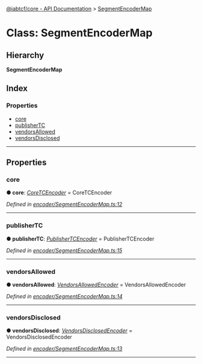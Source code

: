 [@iabtcf/core - API Documentation](../README.md) > [SegmentEncoderMap](../classes/segmentencodermap.md)

# Class: SegmentEncoderMap

## Hierarchy

**SegmentEncoderMap**

## Index

### Properties

* [core](segmentencodermap.md#core)
* [publisherTC](segmentencodermap.md#publishertc)
* [vendorsAllowed](segmentencodermap.md#vendorsallowed)
* [vendorsDisclosed](segmentencodermap.md#vendorsdisclosed)

---

## Properties

<a id="core"></a>

###  core

**● core**: *[CoreTCEncoder](coretcencoder.md)* =  CoreTCEncoder

*Defined in [encoder/SegmentEncoderMap.ts:12](https://github.com/chrispaterson/iabtcf-es/blob/42cb912/modules/core/src/encoder/SegmentEncoderMap.ts#L12)*

___
<a id="publishertc"></a>

###  publisherTC

**● publisherTC**: *[PublisherTCEncoder](publishertcencoder.md)* =  PublisherTCEncoder

*Defined in [encoder/SegmentEncoderMap.ts:15](https://github.com/chrispaterson/iabtcf-es/blob/42cb912/modules/core/src/encoder/SegmentEncoderMap.ts#L15)*

___
<a id="vendorsallowed"></a>

###  vendorsAllowed

**● vendorsAllowed**: *[VendorsAllowedEncoder](vendorsallowedencoder.md)* =  VendorsAllowedEncoder

*Defined in [encoder/SegmentEncoderMap.ts:14](https://github.com/chrispaterson/iabtcf-es/blob/42cb912/modules/core/src/encoder/SegmentEncoderMap.ts#L14)*

___
<a id="vendorsdisclosed"></a>

###  vendorsDisclosed

**● vendorsDisclosed**: *[VendorsDisclosedEncoder](vendorsdisclosedencoder.md)* =  VendorsDisclosedEncoder

*Defined in [encoder/SegmentEncoderMap.ts:13](https://github.com/chrispaterson/iabtcf-es/blob/42cb912/modules/core/src/encoder/SegmentEncoderMap.ts#L13)*

___

